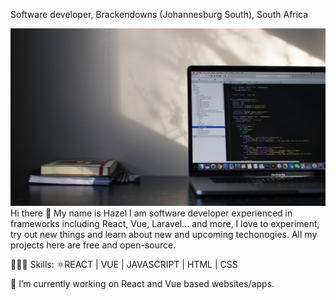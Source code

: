 Software developer, Brackendowns (Johannesburg South), South Africa

<img width="600" src="https://github.com/Hayzie/Hayzie/blob/main/emile-perron-xrVDYZRGdw4-unsplash.jpg">
Hi there 👋
My name is Hazel
I am software developer experienced in frameworks including React, Vue, Laravel... and more, I love to experiment, try out new things and learn about new and upcoming techonogies. All my projects here are free and open-source.

🧑🏻‍💻 Skills: ⚛REACT | VUE | JAVASCRIPT | HTML | CSS

🔭 I’m currently working on React and Vue based websites/apps.





